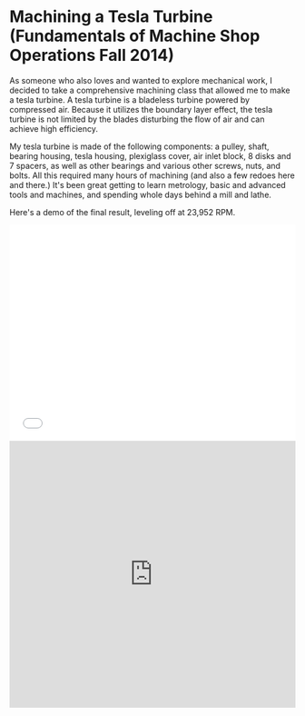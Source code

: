 # Machining a Tesla Turbine (Fundamentals of Machine Shop Operations Fall 2014)

As someone who also loves and wanted to explore mechanical work, I decided to take a comprehensive machining class that allowed me to make a tesla turbine. A tesla turbine is a bladeless turbine powered by compressed air. Because it utilizes the boundary layer effect, the tesla turbine is not limited by the blades disturbing the flow of air and can achieve high efficiency.

My tesla turbine is made of the following components: a pulley, shaft, bearing housing, tesla housing, plexiglass cover, air inlet block, 8 disks and 7 spacers, as well as other bearings and various other screws, nuts, and bolts. All this required many hours of machining (and also a few redoes here and there.) It's been great getting to learn metrology, basic and advanced tools and machines, and spending whole days behind a mill and lathe.

Here's a demo of the final result, leveling off at 23,952 RPM.

<iframe class="video-center" width="100%" height="380" src="//www.youtube.com/embed/pf5b9zZ_klo?rel=0&modestbranding=0&autohide=1&showinfo=0" frameborder="0" allowfullscreen></iframe>

<iframe src="https://docs.google.com/presentation/d/1TbNUzqjM6qRcHB7brR0Ilg_ABC2SQAHBhRjBNSry7AY/embed?start=false&loop=true&delayms=10000" frameborder="0" width="100%" height="470" allowfullscreen mozallowfullscreen="true" webkitallowfullscreen="true"></iframe>

